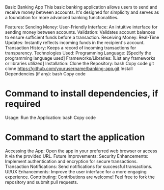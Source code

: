 Basic Banking App
This basic banking application allows users to send and receive money between accounts. It's designed for simplicity and serves as a foundation for more advanced banking functionalities.

Features:
Sending Money:
User-Friendly Interface: An intuitive interface for sending money between accounts.
Validation: Validates account balances to ensure sufficient funds before a transaction.
Receiving Money:
Real-Time Updates: Instantly reflects incoming funds in the recipient's account.
Transaction History: Keeps a record of incoming transactions for transparency.
Technologies Used:
Programming Language: [Specify the programming language used]
Frameworks/Libraries: [List any frameworks or libraries utilized]
Installation:
Clone the Repository:
bash
Copy code
git clone https://github.com/yourusername/banking-app.git
Install Dependencies (if any):
bash
Copy code
# Command to install dependencies, if required
Usage:
Run the Application:
bash
Copy code
# Command to start the application
Accessing the App:
Open the app in your preferred web browser or access it via the provided URL.
Future Improvements:
Security Enhancements: Implement authentication and encryption for secure transactions.
Transaction Notifications: Send notifications for successful transactions.
UI/UX Enhancements: Improve the user interface for a more engaging experience.
Contributing:
Contributions are welcome! Feel free to fork the repository and submit pull requests.
